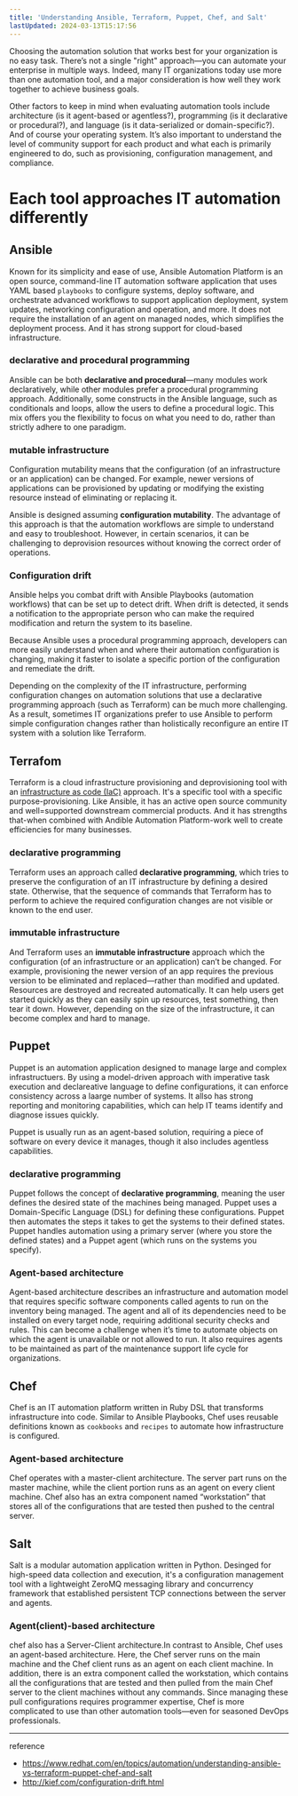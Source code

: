 ```yaml
---
title: 'Understanding Ansible, Terraform, Puppet, Chef, and Salt'
lastUpdated: 2024-03-13T15:17:56
---
```


Choosing the automation solution that works best for your organization is no easy task. There’s not a single "right" approach—you can automate your enterprise in multiple ways. Indeed, many IT organizations today use more than one automation tool, and a major consideration is how well they work together to achieve business goals. 

Other factors to keep in mind when evaluating automation tools include architecture (is it agent-based or agentless?), programming (is it declarative or procedural?), and language (is it data-serialized or domain-specific?). And of course your operating system.  It’s also important to understand the level of community support for each product and what each is primarily engineered to do, such as provisioning, configuration management, and compliance.    

# Each tool approaches IT automation differently

## Ansible

Known for its simplicity and ease of use, Ansible Automation Platform is an open source, command-line IT automation software application that uses YAML based `playbooks` to configure systems, deploy software, and orchestrate advanced workflows to support application deployment, system updates, networking configuration and operation, and more. It does not require the installation of an agent on managed nodes, which simplifies the deployment process. And it has strong support for cloud-based infrastructure.

### declarative and procedural programming

Ansible can be both **declarative and procedural**—many modules work declaratively, while other modules prefer a procedural programming approach. Additionally, some constructs in the Ansible language, such as conditionals and loops, allow the users to define a procedural logic. This mix offers you the flexibility to focus on what you need to do, rather than strictly adhere to one paradigm. 

### mutable infrastructure

Configuration mutability means that the configuration (of an infrastructure or an application) can be changed. For example, newer versions of applications can be provisioned by updating or modifying the existing resource instead of eliminating or replacing it. 

Ansible is designed assuming **configuration mutability**. The advantage of this approach is that the automation workflows are simple to understand and easy to troubleshoot. However, in certain scenarios, it can be challenging to deprovision resources without knowing the correct order of operations. 

### Configuration drift

Ansible helps you combat drift with Ansible Playbooks (automation workflows) that can be set up to detect drift. When drift is detected, it sends a notification to the appropriate person who can make the required modification and return the system to its baseline. 

Because Ansible uses a procedural programming approach, developers can more easily understand when and where their automation configuration is changing, making it faster to isolate a specific portion of the configuration and remediate the drift.

Depending on the complexity of the IT infrastructure, performing configuration changes on automation solutions that use a declarative programming approach (such as Terraform) can be much more challenging. As a result, sometimes IT organizations prefer to use Ansible to perform simple configuration changes rather than holistically reconfigure an entire IT system with a solution like Terraform.

## Terrafom

Terraform is a cloud infrastructure provisioning and deprovisioning tool with an [infrastructure as code (IaC)](https://www.redhat.com/en/topics/automation/what-is-infrastructure-as-code-iac) approach. It's a specific tool with a specific purpose-provisioning. Like Ansible, it has an active open source community and well=supported downstream commercial products. And it has strengths that-when combined with Andible Automation Platform-work well to create efficiencies for many businesses.

### declarative programming

Terraform uses an approach called **declarative programming**, which tries to preserve the configuration of an IT infrastructure by defining a desired state. Otherwise, that the sequence of commands that Terraform has to perform to achieve the required configuration changes are not visible or known to the end user. 

### immutable infrastructure

And Terraform uses an **immutable infrastructure** approach which the configuration (of an infrastructure or an application) can’t be changed. For example, provisioning the newer version of an app requires the previous version to be eliminated and replaced—rather than modified and updated. Resources are destroyed and recreated automatically. It can help users get started quickly as they can easily spin up resources, test something, then tear it down. However, depending on the size of the infrastructure, it can become complex and hard to manage.

## Puppet

Puppet is an automation application designed to manage large and complex infrastructuers. By using a model-driven approach with imperative task execution and declareative language to define configurations, it can enforce consistency across a laarge number of systems. It allso has strong reporting and monitoring capabilities, which can help IT teams identify and diagnose issues quickly.

Puppet is usually run as an agent-based solution, requiring a piece of software on every device it manages, though it also includes agentless capabilities.

### declarative programming

Puppet follows the concept of **declarative programming**, meaning the user defines the desired state of the machines being managed. Puppet uses a Domain-Specific Language (DSL) for defining these configurations. Puppet then automates the steps it takes to get the systems to their defined states. Puppet handles automation using a primary server (where you store the defined states) and a Puppet agent (which runs on the systems you specify).

### Agent-based architecture

Agent-based architecture describes an infrastructure and automation model that requires specific software components called agents to run on the inventory being managed. The agent and all of its dependencies need to be installed on every target node, requiring additional security checks and rules. This can become a challenge when it’s time to automate objects on which the agent is unavailable or not allowed to run. It also requires agents to be maintained as part of the maintenance support life cycle for organizations.

## Chef

Chef is an IT automation platform written in Ruby DSL that transforms infrastructure into code. Similar to Ansible Playbooks, Chef uses reusable definitions known as `cookbooks` and `recipes` to automate how infrastructure is configured. 

### Agent-based architecture

Chef operates with a master-client architecture. The server part runs on the master machine, while the client portion runs as an agent on every client machine. Chef also has an extra component named “workstation” that stores all of the configurations that are tested then pushed to the central server.

## Salt

Salt is a modular automation application written in Python. Desinged for high-speed data collection and execution, it's a configuration management tool with a lightweight ZeroMQ messaging library and concurrency framework that established persistent TCP connections between the server and agents.

### Agent(client)-based architecture

chef also has a Server-Client architecture.In contrast to Ansible, Chef uses an agent-based architecture. Here, the Chef server runs on the main machine and the Chef client runs as an agent on each client machine. In addition, there is an extra component called the workstation, which contains all the configurations that are tested and then pulled from the main Chef server to the client machines without any commands. Since managing these pull configurations requires programmer expertise, Chef is more complicated to use than other automation tools—even for seasoned DevOps professionals.      

---
reference
- https://www.redhat.com/en/topics/automation/understanding-ansible-vs-terraform-puppet-chef-and-salt
- http://kief.com/configuration-drift.html